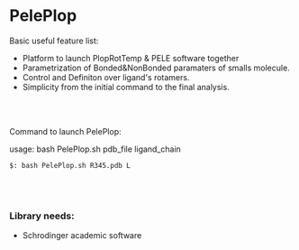 # PelePlop

Basic useful feature list:

 * Platform to launch PlopRotTemp & PELE software together
 * Parametrization of Bonded&NonBonded paramaters of smalls molecule.
 * Control and Definiton over ligand's rotamers.
 * Simplicity from the initial command to the final analysis.


<br />
<br />


Command to launch PelePlop:

usage: bash PelePlop.sh  pdb_file ligand_chain

```bash
$: bash PelePlop.sh R345.pdb L
```


<br />
<br />





### Library needs:

 * Schrodinger academic software
